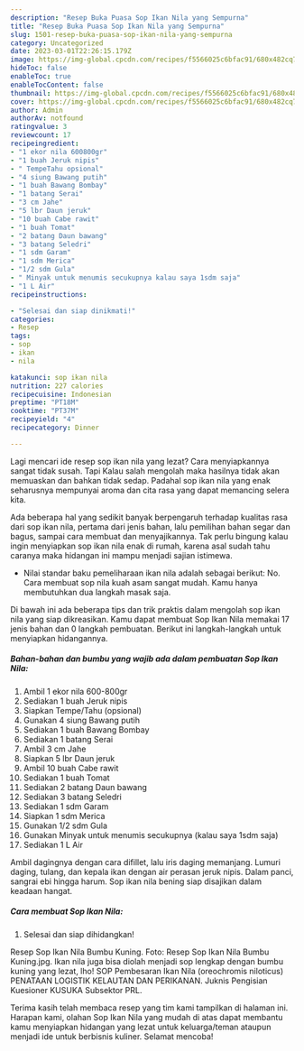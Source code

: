 ```yaml
---
description: "Resep Buka Puasa Sop Ikan Nila yang Sempurna"
title: "Resep Buka Puasa Sop Ikan Nila yang Sempurna"
slug: 1501-resep-buka-puasa-sop-ikan-nila-yang-sempurna
category: Uncategorized
date: 2023-03-01T22:26:15.179Z
image: https://img-global.cpcdn.com/recipes/f5566025c6bfac91/680x482cq70/sop-ikan-nila-foto-resep-utama.jpg
hideToc: false
enableToc: true
enableTocContent: false
thumbnail: https://img-global.cpcdn.com/recipes/f5566025c6bfac91/680x482cq70/sop-ikan-nila-foto-resep-utama.jpg
cover: https://img-global.cpcdn.com/recipes/f5566025c6bfac91/680x482cq70/sop-ikan-nila-foto-resep-utama.jpg
author: Admin
authorAv: notfound
ratingvalue: 3
reviewcount: 17
recipeingredient:
- "1 ekor nila 600800gr"
- "1 buah Jeruk nipis"
- " TempeTahu opsional"
- "4 siung Bawang putih"
- "1 buah Bawang Bombay"
- "1 batang Serai"
- "3 cm Jahe"
- "5 lbr Daun jeruk"
- "10 buah Cabe rawit"
- "1 buah Tomat"
- "2 batang Daun bawang"
- "3 batang Seledri"
- "1 sdm Garam"
- "1 sdm Merica"
- "1/2 sdm Gula"
- " Minyak untuk menumis secukupnya kalau saya 1sdm saja"
- "1 L Air"
recipeinstructions:

- "Selesai dan siap dinikmati!"
categories:
- Resep
tags:
- sop
- ikan
- nila

katakunci: sop ikan nila 
nutrition: 227 calories
recipecuisine: Indonesian
preptime: "PT18M"
cooktime: "PT37M"
recipeyield: "4"
recipecategory: Dinner

---
```



Lagi mencari ide resep sop ikan nila yang lezat? Cara menyiapkannya sangat tidak susah. Tapi Kalau salah mengolah maka hasilnya tidak akan memuaskan dan bahkan tidak sedap. Padahal sop ikan nila yang enak seharusnya mempunyai aroma dan cita rasa yang dapat memancing selera kita.


Ada beberapa hal yang sedikit banyak berpengaruh terhadap kualitas rasa dari sop ikan nila, pertama dari jenis bahan, lalu pemilihan bahan segar dan bagus, sampai cara membuat dan menyajikannya. Tak perlu bingung kalau ingin menyiapkan sop ikan nila enak di rumah, karena asal sudah tahu caranya maka hidangan ini mampu menjadi sajian istimewa.

- Nilai standar baku pemeliharaan ikan nila adalah sebagai berikut: No. Cara membuat sop nila kuah asam sangat mudah. Kamu hanya membutuhkan dua langkah masak saja.


Di bawah ini ada beberapa tips dan trik praktis dalam mengolah sop ikan nila yang siap dikreasikan. Kamu dapat membuat Sop Ikan Nila memakai 17 jenis bahan dan 0 langkah pembuatan. Berikut ini langkah-langkah untuk menyiapkan hidangannya.

<!--inarticleads1-->

##### Bahan-bahan dan bumbu yang wajib ada dalam pembuatan Sop Ikan Nila:

1. Ambil 1 ekor nila 600-800gr
1. Sediakan 1 buah Jeruk nipis
1. Siapkan  Tempe/Tahu (opsional)
1. Gunakan 4 siung Bawang putih
1. Sediakan 1 buah Bawang Bombay
1. Sediakan 1 batang Serai
1. Ambil 3 cm Jahe
1. Siapkan 5 lbr Daun jeruk
1. Ambil 10 buah Cabe rawit
1. Sediakan 1 buah Tomat
1. Sediakan 2 batang Daun bawang
1. Sediakan 3 batang Seledri
1. Sediakan 1 sdm Garam
1. Siapkan 1 sdm Merica
1. Gunakan 1/2 sdm Gula
1. Gunakan  Minyak untuk menumis secukupnya (kalau saya 1sdm saja)
1. Sediakan 1 L Air


Ambil dagingnya dengan cara difillet, lalu iris daging memanjang. Lumuri daging, tulang, dan kepala ikan dengan air perasan jeruk nipis. Dalam panci, sangrai ebi hingga harum. Sop ikan nila bening siap disajikan dalam keadaan hangat. 

<!--inarticleads2-->

##### Cara membuat Sop Ikan Nila:


1. Selesai dan siap dihidangkan!

Resep Sop Ikan Nila Bumbu Kuning. Foto: Resep Sop Ikan Nila Bumbu Kuning.jpg. Ikan nila juga bisa diolah menjadi sop lengkap dengan bumbu kuning yang lezat, lho! SOP Pembesaran Ikan Nila (oreochromis niloticus) PENATAAN LOGISTIK KELAUTAN DAN PERIKANAN. Juknis Pengisian Kuesioner KUSUKA Subsektor PRL. 

Terima kasih telah membaca resep yang tim kami tampilkan di halaman ini. Harapan kami, olahan Sop Ikan Nila yang mudah di atas dapat membantu kamu menyiapkan hidangan yang lezat untuk keluarga/teman ataupun menjadi ide untuk berbisnis kuliner. Selamat mencoba!

